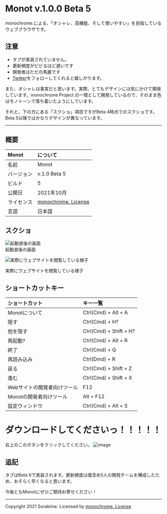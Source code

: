 # Monot v.1.0.0 Beta 5
monochrome.による、「オシャレ、高機能、そして使いやすい」を目指しているウェブブラウザです。

## 注意
- タブが実装されていません。
- 更新頻度がビビるほど遅いです
- 開発者はただの馬鹿です
- [Twitter](https://twitter.com/Sorakime_)をフォローしてくれると嬉しがります。

また、オシャレは事実だと思います。実際、とてもデザインには気にかけて開発しています。monochrome Project.の一環として開発しているので、そのまま色はモノトーンで落ち着いたようにしています。

それと、下の方にある「スクショ」項目ですがBeta 4時点でのスクショです。Beta 5以降ではかなりデザインが異なっています。

---

## 概要
|Monot|について|
|:--|:--|
|名前|Monot|
|バージョン|v.1.0 Beta 5|
|ビルド|5|
|公開日|2021年10月|
|ライセンス|[monochrome. License](https://sorakime.github.io/source/license.txt)|
|言語|日本語|

## スクショ
![起動直後の画面](https://user-images.githubusercontent.com/69241694/134348138-3920bfbe-fa3b-46c3-ba9b-88815e56f8bc.png)<br>
起動直後の画面

![実際にウェブサイトを閲覧している様子](https://user-images.githubusercontent.com/69241694/134348222-ecc71e4b-e493-4f7b-b6a5-cc451822f537.png)<br>

実際にウェブサイトを閲覧している様子



## ショートカットキー
|ショートカット|キー一覧|
|:--|:--|
|Monotについて|Ctrl(Cmd) + Alt + A|
|隠す|Ctrl(Cmd) + H?|
|他を隠す|Ctrl(Cmd) + Shift + H?|
|再起動?|Ctrl(Cmd) + Alt + R|
|終了|Ctrl(Cmd) + Q|
|再読み込み|Ctrl(Dmd) + R|
|戻る|Ctrl(Cmd) + Shift + Z|
|進む|Ctrl(Cmd) + Shift + X|
|Webサイトの開発者向けツール|F12|
|Monotの開発者向けツール|Alt + F12|
|設定ウィンドウ|Ctrl(Cmd) + Alt + S|


# ダウンロードしてくださいっ！！！！！
右上のこのボタンをクリックしてください。
![image](https://user-images.githubusercontent.com/69241694/132985506-fa49c272-6032-4349-bad9-e97a068aa8fe.png)

## 追記
タブはBeta 6で実装されます。更新頻度は僕含め5人の開発チームを構成したため、おそらく早くなると思います。

今後ともMonotにぜひご期待お寄せください！

---
Copyright 2021 Sorakime.
Licensed by [monochrome. License](https://sorakime.github.io/mncr/license?v=1.1.1)
